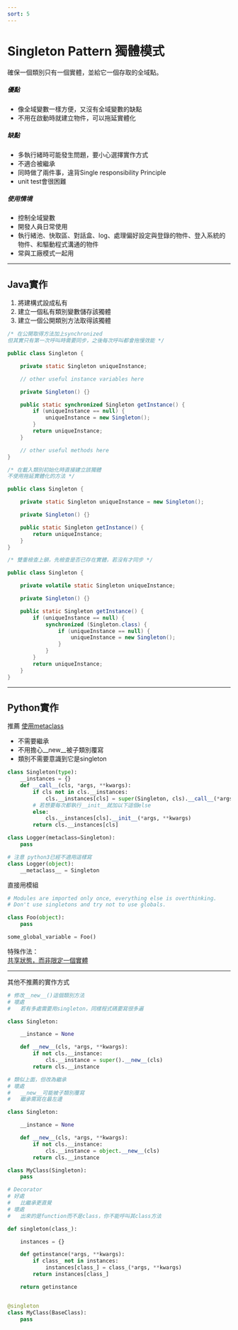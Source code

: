 ```yaml
---
sort: 5
---
```

# Singleton Pattern 獨體模式
確保一個類別只有一個實體，並給它一個存取的全域點。

##### 優點
- 像全域變數一樣方便，又沒有全域變數的缺點
- 不用在啟動時就建立物件，可以拖延實體化

##### 缺點
- 多執行緒時可能發生問題，要小心選擇實作方式
- 不適合被繼承
- 同時做了兩件事，違背Single responsibility Principle
- unit test會很困難

##### 使用情境
- 控制全域變數
- 開發人員日常使用
- 執行緒池、快取區、對話盒、log、處理偏好設定與登錄的物件、登入系統的物件、和驅動程式溝通的物件
- 常與工廠模式一起用

---

## Java實作
1. 將建構式設成私有
2. 建立一個私有類別變數儲存該獨體
3. 建立一個公開類別方法取得該獨體

``` java
/* 在公開取得方法加上synchronized
但其實只有第一次呼叫時需要同步，之後每次呼叫都會拖慢效能 */

public class Singleton {

    private static Singleton uniqueInstance;

    // other useful instance variables here

    private Singleton() {}

    public static synchronized Singleton getInstance() {
        if (uniqueInstance == null) {
            uniqueInstance = new Singleton();  
        }
        return uniqueInstance;
    }

    // other useful methods here
}
```
``` java
/* 在載入類別初始化時直接建立該獨體
不使用拖延實體化的方法 */

public class Singleton {

    private static Singleton uniqueInstance = new Singleton();

    private Singleton() {}

    public static Singleton getInstance() {
        return uniqueInstance;
    }
}
```
``` java
/* 雙重檢查上鎖，先檢查是否已存在實體，若沒有才同步 */

public class Singleton {

    private volatile static Singleton uniqueInstance;

    private Singleton() {}

    public static Singleton getInstance() {
        if (uniqueInstance == null) {
            synchronized (Singleton.class) {
                if (uniqueInstance == null) {
                    uniqueInstance = new Singleton();
                }
            }
        }
        return uniqueInstance;
    }
}
```
---
## Python實作
推薦
[使用metaclass](https://stackoverflow.com/questions/6760685/creating-a-singleton-in-python)
- 不需要繼承
- 不用擔心__new__被子類別覆寫
- 類別不需要意識到它是singleton

``` python
class Singleton(type):
    __instances = {}
    def __call__(cls, *args, **kwargs):
        if cls not in cls.__instances:
            cls.__instances[cls] = super(Singleton, cls).__call__(*args, **kwargs)
        # 若想要每次都執行__init__就加以下這個else
        else:
            cls.__instances[cls].__init__(*args, **kwargs)
        return cls.__instances[cls]

class Logger(metaclass=Singleton):
    pass
```
``` python
# 注意 python3已經不適用這樣寫
class Logger(object):
    __metaclass__ = Singleton
```

直接用模組
``` python
# Modules are imported only once, everything else is overthinking.
# Don't use singletons and try not to use globals.

class Foo(object):
    pass

some_global_variable = Foo()
```

特殊作法：  
[共享狀態，而非限定一個實體](https://www.geeksforgeeks.org/singleton-method-python-design-patterns/?ref=rp)

---

其他不推薦的實作方式  

``` python
# 修改__new__()這個類別方法
# 壞處
#   若有多處需要用singleton，同樣程式碼要寫很多遍

class Singleton:

    __instance = None 

    def __new__(cls, *args, **kwargs): 
        if not cls.__instance: 
            cls.__instance = super().__new__(cls) 
        return cls.__instance 
```

``` python
# 類似上面，但改為繼承
# 壞處
#   __new__可能被子類別覆寫
#   繼承需寫在最左邊

class Singleton:

    __instance = None

    def __new__(cls, *args, **kwargs):
        if not cls.__instance:
            cls.__instance = object.__new__(cls)
        return cls.__instance

class MyClass(Singleton):
    pass
```

``` python
# Decorator
# 好處
#   比繼承更直覺
# 壞處
#   出來的是function而不是class，你不能呼叫其class方法

def singleton(class_):

    instances = {}

    def getinstance(*args, **kwargs):
        if class_ not in instances:
            instances[class_] = class_(*args, **kwargs)
        return instances[class_]

    return getinstance


@singleton
class MyClass(BaseClass):
    pass
```
